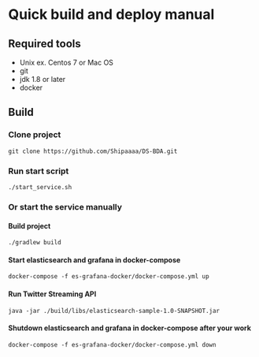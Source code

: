 # Quick build and deploy manual

## Required tools

* Unix ex. Centos 7 or Mac OS
* git
* jdk 1.8 or later
* docker

## Build

### Clone project

```shell script
git clone https://github.com/Shipaaaa/DS-BDA.git
```

### Run start script

```shell script
./start_service.sh
```

### Or start the service manually

#### Build project

```shell script
./gradlew build
```

#### Start elasticsearch and grafana in docker-compose

```shell script
docker-compose -f es-grafana-docker/docker-compose.yml up
```

#### Run Twitter Streaming API

```shell script
java -jar ./build/libs/elasticsearch-sample-1.0-SNAPSHOT.jar
```

#### Shutdown elasticsearch and grafana in docker-compose after your work

```shell script
docker-compose -f es-grafana-docker/docker-compose.yml down
```

